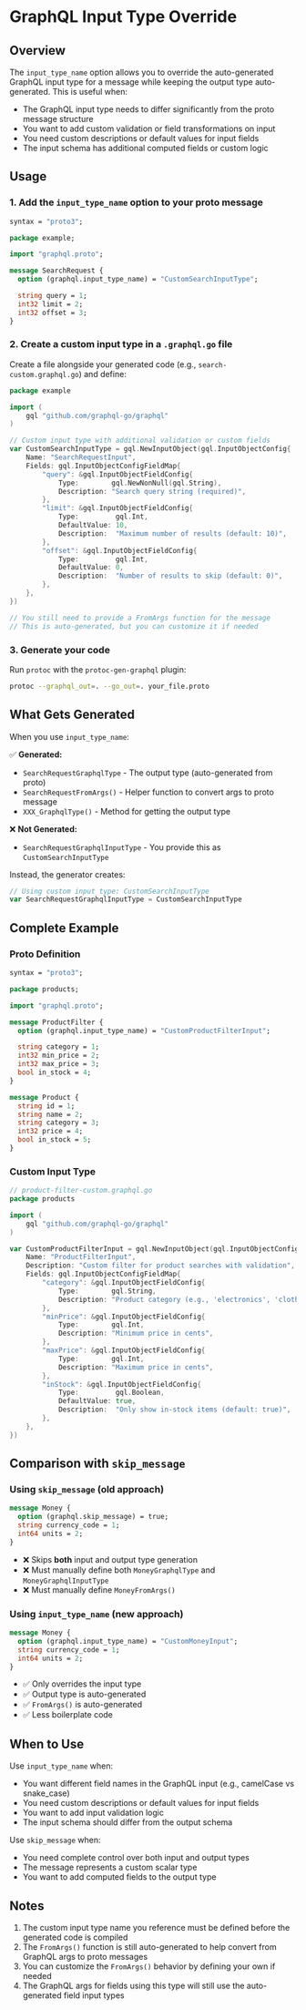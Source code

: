 # GraphQL Input Type Override

## Overview

The `input_type_name` option allows you to override the auto-generated GraphQL input type for a message while keeping the output type auto-generated. This is useful when:

- The GraphQL input type needs to differ significantly from the proto message structure
- You want to add custom validation or field transformations on input
- You need custom descriptions or default values for input fields
- The input schema has additional computed fields or custom logic

## Usage

### 1. Add the `input_type_name` option to your proto message

```proto
syntax = "proto3";

package example;

import "graphql.proto";

message SearchRequest {
  option (graphql.input_type_name) = "CustomSearchInputType";

  string query = 1;
  int32 limit = 2;
  int32 offset = 3;
}
```

### 2. Create a custom input type in a `.graphql.go` file

Create a file alongside your generated code (e.g., `search-custom.graphql.go`) and define:

```go
package example

import (
    gql "github.com/graphql-go/graphql"
)

// Custom input type with additional validation or custom fields
var CustomSearchInputType = gql.NewInputObject(gql.InputObjectConfig{
    Name: "SearchRequestInput",
    Fields: gql.InputObjectConfigFieldMap{
        "query": &gql.InputObjectFieldConfig{
            Type:        gql.NewNonNull(gql.String),
            Description: "Search query string (required)",
        },
        "limit": &gql.InputObjectFieldConfig{
            Type:         gql.Int,
            DefaultValue: 10,
            Description:  "Maximum number of results (default: 10)",
        },
        "offset": &gql.InputObjectFieldConfig{
            Type:         gql.Int,
            DefaultValue: 0,
            Description:  "Number of results to skip (default: 0)",
        },
    },
})

// You still need to provide a FromArgs function for the message
// This is auto-generated, but you can customize it if needed
```

### 3. Generate your code

Run `protoc` with the `protoc-gen-graphql` plugin:

```bash
protoc --graphql_out=. --go_out=. your_file.proto
```

## What Gets Generated

When you use `input_type_name`:

✅ **Generated:**
- `SearchRequestGraphqlType` - The output type (auto-generated from proto)
- `SearchRequestFromArgs()` - Helper function to convert args to proto message
- `XXX_GraphqlType()` - Method for getting the output type

❌ **Not Generated:**
- `SearchRequestGraphqlInputType` - You provide this as `CustomSearchInputType`

Instead, the generator creates:
```go
// Using custom input type: CustomSearchInputType
var SearchRequestGraphqlInputType = CustomSearchInputType
```

## Complete Example

### Proto Definition

```proto
syntax = "proto3";

package products;

import "graphql.proto";

message ProductFilter {
  option (graphql.input_type_name) = "CustomProductFilterInput";

  string category = 1;
  int32 min_price = 2;
  int32 max_price = 3;
  bool in_stock = 4;
}

message Product {
  string id = 1;
  string name = 2;
  string category = 3;
  int32 price = 4;
  bool in_stock = 5;
}
```

### Custom Input Type

```go
// product-filter-custom.graphql.go
package products

import (
    gql "github.com/graphql-go/graphql"
)

var CustomProductFilterInput = gql.NewInputObject(gql.InputObjectConfig{
    Name: "ProductFilterInput",
    Description: "Custom filter for product searches with validation",
    Fields: gql.InputObjectConfigFieldMap{
        "category": &gql.InputObjectFieldConfig{
            Type:        gql.String,
            Description: "Product category (e.g., 'electronics', 'clothing')",
        },
        "minPrice": &gql.InputObjectFieldConfig{
            Type:        gql.Int,
            Description: "Minimum price in cents",
        },
        "maxPrice": &gql.InputObjectFieldConfig{
            Type:        gql.Int,
            Description: "Maximum price in cents",
        },
        "inStock": &gql.InputObjectFieldConfig{
            Type:         gql.Boolean,
            DefaultValue: true,
            Description:  "Only show in-stock items (default: true)",
        },
    },
})
```

## Comparison with `skip_message`

### Using `skip_message` (old approach)
```proto
message Money {
  option (graphql.skip_message) = true;
  string currency_code = 1;
  int64 units = 2;
}
```

- ❌ Skips **both** input and output type generation
- ❌ Must manually define both `MoneyGraphqlType` and `MoneyGraphqlInputType`
- ❌ Must manually define `MoneyFromArgs()`

### Using `input_type_name` (new approach)
```proto
message Money {
  option (graphql.input_type_name) = "CustomMoneyInput";
  string currency_code = 1;
  int64 units = 2;
}
```

- ✅ Only overrides the input type
- ✅ Output type is auto-generated
- ✅ `FromArgs()` is auto-generated
- ✅ Less boilerplate code

## When to Use

Use `input_type_name` when:
- You want different field names in the GraphQL input (e.g., camelCase vs snake_case)
- You need custom descriptions or default values for input fields
- You want to add input validation logic
- The input schema should differ from the output schema

Use `skip_message` when:
- You need complete control over both input and output types
- The message represents a custom scalar type
- You want to add computed fields to the output type

## Notes

1. The custom input type name you reference must be defined before the generated code is compiled
2. The `FromArgs()` function is still auto-generated to help convert from GraphQL args to proto messages
3. You can customize the `FromArgs()` behavior by defining your own if needed
4. The GraphQL args for fields using this type will still use the auto-generated field input types